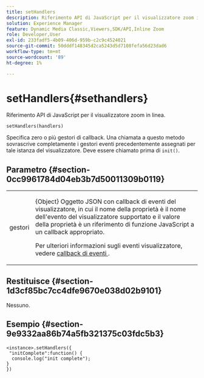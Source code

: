 ```yaml
---
title: setHandlers
description: Riferimento API di JavaScript per il visualizzatore zoom in linea.
solution: Experience Manager
feature: Dynamic Media Classic,Viewers,SDK/API,Inline Zoom
role: Developer,User
exl-id: 233fadf5-4b09-406d-959b-c2c9c4524021
source-git-commit: 50dddf148345d2ca5243d5d7108fefa56d23dad6
workflow-type: tm+mt
source-wordcount: '89'
ht-degree: 1%

---
```


# setHandlers{#sethandlers}

Riferimento API di JavaScript per il visualizzatore zoom in linea.

`setHandlers(handlers)`

Specifica zero o più gestori di callback. Una chiamata a questo metodo sovrascrive completamente i gestori eventi precedentemente assegnati per tale istanza del visualizzatore. Deve essere chiamato prima di `init()`.

## Parametro {#section-0cc9961784d04eb3b7d50011309b0119}

<table id="table_896DFF34A68A403DB93A6D597461A573"> 
 <tbody> 
  <tr> 
   <td colname="col1"> <p> <span class="codeph"> <span class="varname"> gestori </span> </span> </p> </td> 
   <td colname="col2"> <p> <span class="codeph"> {Object} </span> Oggetto JSON con callback di eventi del visualizzatore, in cui il nome della proprietà è il nome dell'evento del visualizzatore supportato e il valore della proprietà è un riferimento di funzione JavaScript a un callback appropriato. </p> <p>Per ulteriori informazioni sugli eventi visualizzatore, vedere <a href="../../../c-html5-s7-aem-asset-viewers/c-html5-flyout-viewer-20-about/c-html5-flyout-viewer-20-event-callbacks.md#concept-53eb01d28189437790268da4929f2a10" format="dita" scope="local"> callback di eventi </a>. </p> </td> 
  </tr> 
 </tbody> 
</table>

## Restituisce {#section-1d3cf85bc7cc4dfe9670e038d02b9101}

Nessuno.

## Esempio {#section-9e9332aa86b74a5fb321375c03fdc5b3}

```
<instance>.setHandlers({ 
 "initComplete":function() { 
  console.log("init complete"); 
} 
})
```
